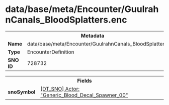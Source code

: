 <h1>data/base/meta/Encounter/GuulrahnCanals_BloodSplatters.enc</h1><table><tr><th colspan="100%">Metadata</th></tr><tr><td><b>Name</b></td><td>data/base/meta/Encounter/GuulrahnCanals_BloodSplatters.enc</td></tr><tr><td><b>Type</b></td><td>EncounterDefinition</td></tr><tr><td><b>SNO ID</b></td><td>728732</td></tr></table>

<table><tr><th colspan="100%">Fields</th></tr><tr><td><b>snoSymbol</b></td><td><a href="..\Actor\Generic_Blood_Decal_Spawner_00.acr.md">[DT_SNO] Actor: "Generic_Blood_Decal_Spawner_00"</a></td></tr></table>

